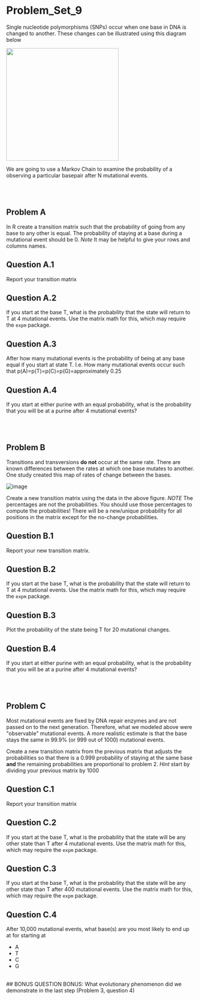 # Problem_Set_9


Single nucleotide polymorphisms (SNPs) occur when one base in DNA is changed to another. These changes can be illustrated using this diagram below 

<img src="https://user-images.githubusercontent.com/47755288/222260256-08b04e75-9c67-45fb-8863-479fdaaf88b0.png" width="300">

We are going to use a Markov Chain to examine the probability of a observing a particular basepair after N mutational events. 

</br>
</br>

## Problem A

In R create a transition matrix such that the probability of going from any base to any other is equal. The probability of staying at a base during a mutational event should be 0. _Note_ It may be helpful to give your rows and columns names. 

## Question A.1
Report your transition matrix

## Question A.2

If you start at the base T, what is the probability that the state will return to T at 4 mutational events. Use the matrix math for this, which may require the ```expm``` package. 

## Question A.3

After how many mutational events is the probability of being at any base equal if you start at state T. I.e. How many mutational events occur such that p(A)=p(T)=p(C)=p(G)=approximately 0.25

## Question A.4

If you start at either purine with an equal probability, what is the probability that you will be at a purine after 4 mutational events? 

</br>
</br>

## Problem B

Transitions and transversions **do not** occur at the same rate. There are known differences between the rates at which one base mutates to another. One study created this map of rates of change between the bases. 

![image](https://user-images.githubusercontent.com/47755288/222265387-8a41eead-63fb-4bba-ba29-3afb379e63d4.png)

Create a new transition matrix using the data in the above figure. _NOTE_ The percentages are not the probabilities. You should use those percentages to compute the probabilities! There will be a new/unique probability for all positions in the matrix except for the no-change probabilities. 

## Question B.1

Report your new transition matrix.

## Question B.2

If you start at the base T, what is the probability that the state will return to T at 4 mutational events. Use the matrix math for this, which may require the ```expm``` package. 

## Question B.3
Plot the probability of the state being T for 20 mutational changes. 

## Question B.4
If you start at either purine with an equal probability, what is the probability that you will be at a purine after 4 mutational events?

</br>
</br>

## Problem C

Most mutational events are fixed by DNA repair enzymes and are not passed on to the next generation. Therefore, what we modeled above were "observable" mutational events. A more realistic estimate is that the base stays the same in 99.9% (or 999 out of 1000) mutational events. 

Create a new transition matrix from the previous matrix that adjusts the probabilities so that there is a 0.999 probability of staying at the same base **and** the remaining probabilities are proportional to problem 2. _Hint_ start by dividing your previous matrix by 1000

## Question C.1
Report your transition matrix

## Question C.2
If you start at the base T, what is the probability that the state will be any other state than T after 4 mutational events. Use the matrix math for this, which may require the ```expm``` package. 

## Question C.3
If you start at the base T, what is the probability that the state will be any other state than T after 400 mutational events. Use the matrix math for this, which may require the ```expm``` package. 

## Question C.4
After 10,000 mutational events, what base(s) are you most likely to end up at for starting at
- A
- T
- C
- G
</br>
## BONUS QUESTION
BONUS: What evolutionary phenomenon did we demonstrate in the last step (Problem 3, question 4) 
